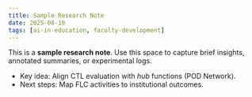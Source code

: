 ```yaml
---
title: Sample Research Note
date: 2025-08-10
tags: [ai-in-education, faculty-development]
---
```


This is a **sample research note**. Use this space to capture brief insights, annotated summaries, or experimental logs.

- Key idea: Align CTL evaluation with *hub* functions (POD Network).
- Next steps: Map FLC activities to institutional outcomes.
